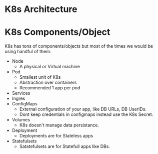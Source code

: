 # K8s Architecture
# K8s Components/Object
K8s has tons of components/objects but most of the times we would be using handful of them.
- Node
  - A physical or Virtual machine
- Pod
  - Smallest unit of K8s
  - Abstraction over containers
  - Recommended 1 app per pod  
- Services
- Ingres
- ConfigMaps
  - External configuration of your app, like DB URLs, DB UserIDs.
  - Dont keep credentials in configmaps instead use the K8s Secret.
- Volumes
  - K8s doesn't manage data persistance.
- Deployment
  - Deployments are for Stateless apps  
- Statefulsets
  - Satatefulsets are for Statefull apps like DBs.
